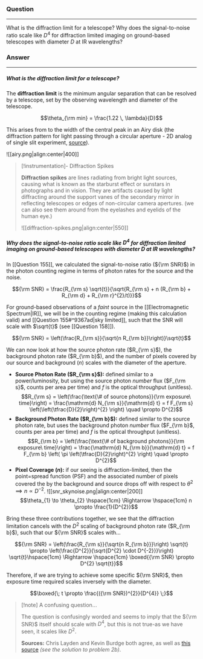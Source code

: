 ### Question
---
What is the diffraction limit for a telescope? Why does the signal-to-noise ratio scale like $D^{4}$ for diffraction limited imaging on ground-based telescopes with diameter $D$ at IR wavelengths?

### Answer
---
##### What is the diffraction limit for a telescope?

The **diffraction limit** is the minimum angular separation that can be resolved by a telescope, set by the observing wavelength and diameter of the telescope.

$$\theta_{\rm min} = \frac{1.22 \, \lambda}{D}$$

This arises from to the width of the central peak in an Airy disk (the diffraction pattern for light passing through a circular aperture - 2D analog of single slit experiment, [source](http://electron9.phys.utk.edu/optics421/modules/m5/Diffraction.htm)).

![[airy.png|align:center|400]]

> [!instrumentation]- Diffraction Spikes
> 
> **Diffraction spikes** are lines radiating from bright light sources, causing what is known as the starburst effect or sunstars in photographs and in vision. They are artifacts caused by light diffracting around the support vanes of the secondary mirror in reflecting telescopes or edges of non-circular camera apertures. (we can also see them around from the eyelashes and eyelids of the human eye.)
> 
> ![[diffraction-spikes.png|align:center|550]]

##### Why does the signal-to-noise ratio scale like $D^4$ for diffraction limited imaging on ground-based telescopes with diameter $D$ at IR wavelengths?

In [[Question 155]], we calculated the signal-to-noise ratio (${\rm SNR}$) in the photon counting regime in terms of photon rates for the source and the noise.

$${\rm SNR} = \frac{R_{\rm s} \sqrt{t}}{\sqrt{R_{\rm s} + n (R_{\rm b} + R_{\rm d} + R_{\rm r}^{2}/t)}}$$

For ground-based observations of a *faint* source in the [[Electromagnetic Spectrum|IR]], we will be in the counting regime (making this calculation valid) and [[Question 155#^9367ad|sky limited]], such that the SNR will scale with $\sqrt{t}$ (see [[Question 158]]). 

$${\rm SNR} = \left(\frac{R_{\rm s}}{\sqrt{n R_{\rm b}}\right)}\sqrt{t}$$

We can now look at how the source photon rate ($R_{\rm s}$), the background photon rate ($R_{\rm b}$), and the number of pixels covered by our source and background ($n$) scales with the diameter of the aperture.

- **Source Photon Rate ($R_{\rm s}$):** defined similar to a power/luminosity, but using the source photon *number* flux ($F_{\rm s}$, counts per area per time) and $f$ is the optical throughput (unitless). $$R_{\rm s} = \left(\frac{\text{\# of source photons}}{\rm exposure\ time}\right) = \frac{\mathrm{d} N_{\rm s}}{\mathrm{d} t} = f F_{\rm s} \left(\left(\tfrac{D}{2}\right)^{2} \right) \quad \propto D^{2}$$
- **Background Photon Rate ($R_{\rm b}$):** defined similar to the source photon rate, but uses the background photon *number* flux ($F_{\rm b}$, counts per area per time) and $f$ is the optical throughput (unitless). $$R_{\rm b} = \left(\frac{\text{\# of background photons}}{\rm exposure\ time}\right) = \frac{\mathrm{d} N_{\rm b}}{\mathrm{d} t} = f F_{\rm b} \left( \pi \left(\tfrac{D}{2}\right)^{2} \right) \quad \propto D^{2}$$
- **Pixel Coverage ($n$):** if our seeing is diffraction-limited, then the point=spread function (PSF) and the associated number of pixels covered the by the background and source drops off with respect to $\theta^{2} \implies n \propto D^{-2}$.  ![[snr_skynoise.png|align:center|200]] $$\theta_{1} \to \theta_{2} \hspace{1cm} \Rightarrow \hspace{1cm} n \propto \frac{1}{D^{2}}$$

Bring these three contributions together, we see that the diffraction limitation cancels with the $D^{2}$ scaling of background photon rate ($R_{\rm b}$), such that our ${\rm SNR}$ scales with...

$${\rm SNR} = \left(\frac{R_{\rm s}}{\sqrt{n R_{\rm b}}}\right) \sqrt{t} \propto \left(\frac{D^{2}}{\sqrt{D^{2} \cdot D^{-2}}}\right) \sqrt{t}\hspace{1cm} \Rightarrow \hspace{1cm} \boxed{{\rm SNR} \propto D^{2} \sqrt{t}}$$

Therefore, if we are trying to achieve some specific ${\rm SNR}$, then exposure time required scales inversely with the diameter.

$$\boxed{\; t \propto \frac{({\rm SNR})^{2}}{D^{4}} \;}$$

> [!note] A confusing question...
> 
> The question is confusingly worded and seems to imply that the ${\rm SNR}$ itself should scale with $D^{4}$, but this is not true-as we have seen, it scales like $D^{2}$. 
> 
> **Sources:** Chris Layden and Kevin Burdge both agree, as well as [this source](https://www.astro.princeton.edu/%7Ejgreene/ast303/Homework_4_soln.pdf) *(see the solution to problem 2b)*.


